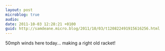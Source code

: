 ```yaml
---
layout: post
microblog: true
audio: 
date: 2011-10-03 12:28:21 +0100
guid: http://samdeane.micro.blog/2011/10/03/t120822491915616256.html
---
```

50mph winds here today... making a right old racket!
